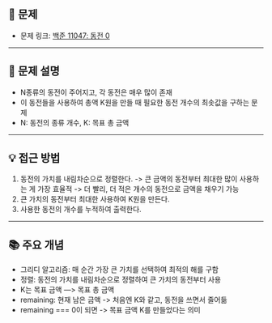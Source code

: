## 📌 문제

- 문제 링크: [백준 11047: 동전 0](https://www.acmicpc.net/problem/11047)

---

## 💭 문제 설명
- N종류의 동전이 주어지고, 각 동전은 매우 많이 존재
- 이 동전들을 사용하여 총액 K원을 만들 때 필요한 동전 개수의 최솟값을 구하는 문제
- N: 동전의 종류 개수, K: 목표 총 금액

---

## 💡 접근 방법
1. 동전의 가치를 내림차순으로 정렬한다. 
   -> 큰 금액의 동전부터 최대한 많이 사용하는 게 가장 효율적
   -> 더 빨리, 더 적은 개수의 동전으로 금액을 채우기 가능
2. 큰 가치의 동전부터 최대한 사용하여 K원을 만든다.
3. 사용한 동전의 개수를 누적하여 출력한다.

---

## 📚 주요 개념
- 그리디 알고리즘: 매 순간 가장 큰 가치를 선택하여 최적의 해를 구함
- 정렬: 동전의 가치를 내림차순으로 정렬하여 큰 가치의 동전부터 사용
- K는 목표 금액 —> 목표 총 금액
- remaining: 현재 남은 금액 -> 처음엔 K와 같고, 동전을 쓰면서 줄어듦
- remaining === 0이 되면 -> 목표 금액 K를 만들었다는 의미